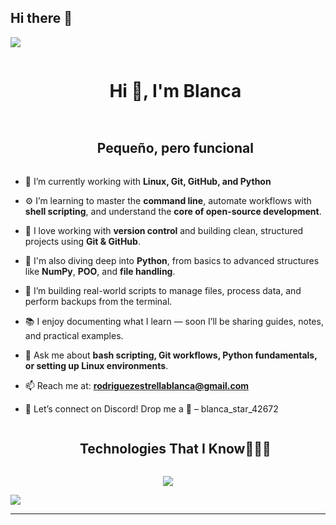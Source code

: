 ## Hi there 👋

<!--horizontal divider(gradiant)-->
<img src="https://user-images.githubusercontent.com/73097560/115834477-dbab4500-a447-11eb-908a-139a6edaec5c.gif">

<!--h1 without bottom border-->
<div id="user-content-toc">
  <ul align="center">
    <summary><h1 style="display: inline-block">Hi 👋, I'm Blanca</h1></summary>
  </ul>
</div>

<!--h2 without bottom border-->
<div id="user-content-toc">
  <ul align="center">
    <summary><h2 style="display: inline-block">Pequeño, pero funcional</h2></summary>
  </ul>
</div>


<!--Intro start-->

- 🐧 I’m currently working with **Linux, Git, GitHub, and Python**

- ⚙️ I’m learning to master the **command line**, automate workflows with **shell scripting**, and understand the **core of open-source development**.

- 🔄 I love working with **version control** and building clean, structured projects using **Git & GitHub**.

- 🐍 I'm also diving deep into **Python**, from basics to advanced structures like **NumPy**, **POO**, and **file handling**.

- 📁 I’m building real-world scripts to manage files, process data, and perform backups from the terminal.

- 📚 I enjoy documenting what I learn — soon I’ll be sharing guides, notes, and practical examples.

- 💬 Ask me about **bash scripting, Git workflows, Python fundamentals, or setting up Linux environments**.

- 📫 Reach me at: **rodriguezestrellablanca@gmail.com**

- 🤝 Let’s connect on Discord! Drop me a **👋** – blanca_star_42672 

<!-- Intro end -->


<!--h1 without bottom border-->
<div id="user-content-toc">
  <ul align="center">
    <summary><h2 style="display: inline-block">Technologies That I Know👨🏻‍💻</h2></summary>
  </ul>
</div>
<!--tech stack icons-->
<p align="center">
  <a href="https://skillicons.dev">
    <img src="https://skillicons.dev/icons?i=git,aws,cpp,css,discord,docker,postgres,prisma,pug,dynamodb,express,figma,firebase,redis,github,html,java,js,linux,md,materialui,nginx,mongodb,mysql,nextjs,nodejs,postman,py,react,redux,tailwind,ts,vscode,kubernetes&perline=14" />
  </a>
</p>


<!--horizontal divider(gradiant)-->
<img src="https://user-images.githubusercontent.com/73097560/115834477-dbab4500-a447-11eb-908a-139a6edaec5c.gif">

----------------------------------------------------------------------
